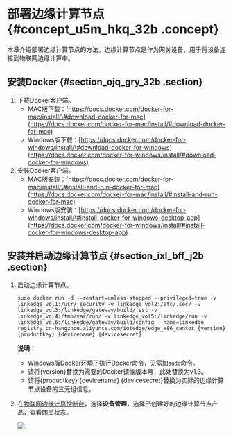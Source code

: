 # 部署边缘计算节点 {#concept_u5m_hkq_32b .concept}

本章介绍部署边缘计算节点的方法，边缘计算节点是作为网关设备，用于将设备连接到物联网边缘计算中。

## 安装Docker {#section_ojq_gry_32b .section}

1.  下载Docker客户端。
    -   MAC版下载：[https://docs.docker.com/docker-for-mac/install/\#download-docker-for-mac](https://docs.docker.com/docker-for-mac/install/#download-docker-for-mac)
    -   Windows版下载：[https://docs.docker.com/docker-for-windows/install/\#download-docker-for-windows](https://docs.docker.com/docker-for-windows/install/#download-docker-for-windows)
2.  安装Docker客户端。
    -   MAC版安装：[https://docs.docker.com/docker-for-mac/install/\#install-and-run-docker-for-mac](https://docs.docker.com/docker-for-mac/install/#install-and-run-docker-for-mac)
    -   Windows版安装：[https://docs.docker.com/docker-for-windows/install/\#install-docker-for-windows-desktop-app](https://docs.docker.com/docker-for-windows/install/#install-docker-for-windows-desktop-app)

## 安装并启动边缘计算节点 {#section_ixl_bff_j2b .section}

1.  启动边缘计算节点。

    ```
    sudo docker run -d --restart=unless-stopped --privileged=true -v linkedge_vol1:/usr/.security -v linkedge_vol2:/etc/.sec/ -v linkedge_vol3:/linkedge/gateway/build/.sst -v linkedge_vol4:/tmp/var/run/ -v linkedge_vol5:/linkedge/run -v linkedge_vol6:/linkedge/gateway/build/config --name=linkedge registry.cn-hangzhou.aliyuncs.com/iotedge/edge_x86_centos:{version} {productkey} {devicename} {devicesecret}
    ```

    **说明：** 

    -   Windows版Docker环境下执行Docker命令，无需加`sudo`命令。
    -   请将\{version\}替换为需要的Docker镜像版本号，此处替换为v1.3。
    -   请将\{productkey\} \{devicename\} \{devicesecret\}替换为实际的边缘计算节点设备的三元组信息。
2.  在[物联网边缘计算控制台](http://iot.console.aliyun.com/)，选择**设备管理**，选择已创建好的边缘计算节点产品，查看网关状态。

    ![](http://static-aliyun-doc.oss-cn-hangzhou.aliyuncs.com/assets/img/15286/6743_zh-CN.png)


